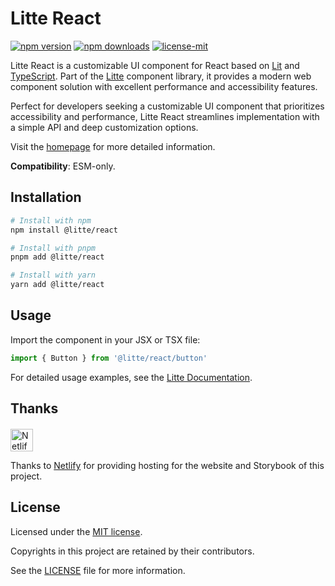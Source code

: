 # Litte React

[![npm version](https://img.shields.io/npm/v/@litte/react)](https://www.npmjs.com/package/@litte/react)
[![npm downloads](https://img.shields.io/npm/dm/@litte/react)](https://www.npmjs.com/package/@litte/react)
[![license-mit](https://img.shields.io/badge/License-MIT-greens.svg)][license-mit]

Litte React is a customizable UI component for React based on [Lit][lit] and [TypeScript][typescript].
Part of the [Litte][litte-homepage] component library, it provides a modern web component solution with
excellent performance and accessibility features.

Perfect for developers seeking a customizable UI component that prioritizes accessibility and performance,
Litte React streamlines implementation with a simple API and deep customization options.

Visit the [homepage][litte-homepage] for more detailed information.

**Compatibility**: ESM-only.

## Installation

```sh
# Install with npm
npm install @litte/react

# Install with pnpm
pnpm add @litte/react

# Install with yarn
yarn add @litte/react
```

## Usage

Import the component in your JSX or TSX file:

```ts
import { Button } from '@litte/react/button'
```

For detailed usage examples, see the [Litte Documentation](https://litte.dev/docs).

## Thanks

<p align="left" style="margin-top: 20px;">
  <a href="https://www.netlify.com/?utm_source=litte&utm_medium=npmjs&utm_campaign=README" style="margin-right: 12px;">
    <img src="https://www.netlify.com/img/global/badges/netlify-color-accent.svg" alt="Netlify" height="36px" />
  </a>
</p>

Thanks to [Netlify](https://www.netlify.com/) for providing hosting for the website and Storybook of this project.

## License

Licensed under the [MIT license][license-mit].

Copyrights in this project are retained by their contributors.

See the [LICENSE][license-mit] file for more information.

[litte-homepage]: https://litte.dev
[license-mit]: https://github.com/riipandi/litte/blob/main/LICENSE
[typescript]: https://www.typescriptlang.org
[lit]: https://lit.dev
